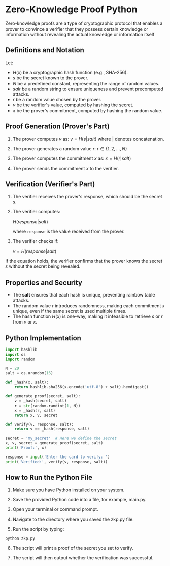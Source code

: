 # Zero-Knowledge Proof Python

Zero-knowledge proofs are a type of cryptographic protocol that enables a prover to convince a verifier that they possess certain knowledge or information without revealing the actual knowledge or information itself

## Definitions and Notation

Let:
- $H(x)$ be a cryptographic hash function (e.g., SHA-256).
- $s$ be the secret known to the prover.
- $N$ be a predefined constant, representing the range of random values.
- $salt$ be a random string to ensure uniqueness and prevent precomputed attacks.
- $r$ be a random value chosen by the prover.
- $v$ be the verifier's value, computed by hashing the secret.
- $x$ be the prover's commitment, computed by hashing the random value.

## Proof Generation (Prover's Part)

1. The prover computes $v$ as:
   $v = H(s | salt)$
   where $|$ denotes concatenation.

2. The prover generates a random value $r$:
   $r \in \{1, 2, \ldots, N\}$


3. The prover computes the commitment $x$ as:
   $x = H(r | salt)$

4. The prover sends the commitment $x$ to the verifier.

## Verification (Verifier's Part)

1. The verifier receives the prover's response, which should be the secret $s$.

2. The verifier computes:

   $H(response| salt)$

   where `response` is the value received from the prover.

3. The verifier checks if:

   $v = H(response | salt)$

If the equation holds, the verifier confirms that the prover knows the secret $s$ without the secret being revealed.

## Properties and Security

- The **salt** ensures that each hash is unique, preventing rainbow table attacks.
- The random value $r$ introduces randomness, making each commitment $x$ unique, even if the same secret is used multiple times.
- The hash function $H(x)$ is one-way, making it infeasible to retrieve $s$ or $r$ from $v$ or $x$.

## Python Implementation

```python
import hashlib
import os
import random

N = 20
salt = os.urandom(16)

def _hash(x, salt):
    return hashlib.sha256(x.encode('utf-8') + salt).hexdigest()

def generate_proof(secret, salt):
    v = _hash(secret, salt)
    r = str(random.randint(1, N))
    x = _hash(r, salt)
    return x, v, secret

def verify(v, response, salt):
    return v == _hash(response, salt)

secret = 'my_secret'  # Here we define the secret
x, v, secret = generate_proof(secret, salt)
print('Proof:', x)

response = input('Enter the card to verify: ')
print('Verified:', verify(v, response, salt))
```
## How to Run the Python File

1. Make sure you have Python installed on your system.

2. Save the provided Python code into a file, for example, main.py.

3. Open your terminal or command prompt.

4. Navigate to the directory where you saved the zkp.py file.

5. Run the script by typing:

`python zkp.py`

6. The script will print a proof of the secret you set to verify.

7. The script will then output whether the verification was successful.

